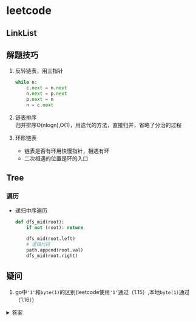 <!--
 * @Author: Albert
 * @Date: 2021-01-17 00:53:40
 * @LastEditors: Albert
 * @LastEditTime: 2021-01-17 09:44:28
 * @Desctiption:
-->
# leetcode

## LinkList
## 解题技巧
1. 反转链表，用三指针
    ```python
    while n:
        c.next = n.next
        n.next = p.next
        p.next = n
        n = c.next
    ```
2. 链表排序<br>
   归并排序O(nlogn),O(1)，用迭代的方法，直接归并，省略了分治的过程

3. 环形链表
   * 链表是否有环用快慢指针，相遇有环
   * 二次相遇的位置是环的入口
## Tree
### 遍历
* 递归中序遍历
    ```python
    def dfs_mid(root):
        if not (root): return

        dfs_mid(root.left)
        # 逻辑代码
        path.append(root.val)
        dfs_mid(root.right)
    ```

## 疑问
1. go中```'1'```和```byte(1)```的区别(leetcode使用```'1'```通过（1.15）,本地```byte(1)```通过（1.16）)
<details>
  <summary>答案</summary>
  （占位）
</details>

